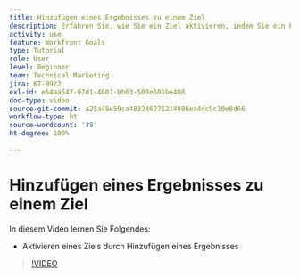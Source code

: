 ```yaml
---
title: Hinzufügen eines Ergebnisses zu einem Ziel
description: Erfahren Sie, wie Sie ein Ziel aktivieren, indem Sie ein Ergebnis in [!DNL Workfront Goals]hinzufügen.
activity: use
feature: Workfront Goals
type: Tutorial
role: User
level: Beginner
team: Technical Marketing
jira: KT-8922
exl-id: e54aa547-97d1-4603-bb63-503e605be408
doc-type: video
source-git-commit: a25a49e59ca483246271214886ea4dc9c10e8d66
workflow-type: ht
source-wordcount: '38'
ht-degree: 100%

---
```


# Hinzufügen eines Ergebnisses zu einem Ziel

In diesem Video lernen Sie Folgendes:

* Aktivieren eines Ziels durch Hinzufügen eines Ergebnisses

>[!VIDEO](https://video.tv.adobe.com/v/335194/?quality=12&learn=on)
